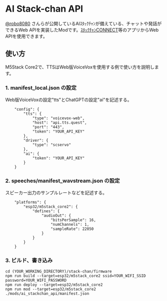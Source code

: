 # AI Stack-chan API
[@robo8080](https://github.com/robo8080) さんらが公開しているAIｽﾀｯｸﾁｬﾝが備えている、チャットや発話ができるWeb APIを実装したModです。[ｽﾀｯｸﾁｬﾝCONNECT](https://notes.yh1224.com/stackchan-connect/)等のアプリからWeb APIを使用できます。

## 使い方
M5Stack Core2で、TTSはWeb版VoiceVoxを使用する例で使い方を説明します。

### 1. manifest_local.json の設定
Web版VoiceVoxの設定"tts"とChatGPTの設定"ai"を記述する。
```
    "config": {
        "tts": {
            "type": "voicevox-web",
            "host": "api.tts.quest",
            "port": "443",
            "token": "YOUR_API_KEY"
        },
        "driver": {
            "type": "scservo"
        },
        "ai": {
            "token": "YOUR_API_KEY"
        }
    }
```

### 2. speeches/manifest_wavstream.json の設定
スピーカー出力のサンプルレートなどを記述する。
```
	"platforms": {
		"esp32/m5stack_core2": {
			"defines": {
				"audioOut": {
					"bitsPerSample": 16,
					"numChannels": 1,
					"sampleRate": 22050 
				}
			}
		}
	}
```

### 3. ビルド、書き込み
```
cd (YOUR_WORKING_DIRECTORY)/stack-chan/firmware
npm run build --target=esp32/m5stack_core2 ssid=YOUR_WIFI_SSID password=YOUR_WIFI_PASSWORD
npm run deploy --target=esp32/m5stack_core2
npm run mod --target=esp32/m5stack_core2 ./mods/ai_stackchan_api/manifest.json
```

